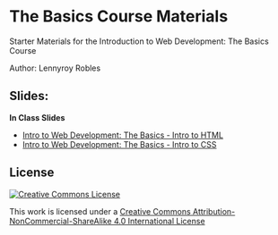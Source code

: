 # The Basics Course Materials

Starter Materials for the Introduction to Web Development: The Basics Course

Author: Lennyroy Robles


## Slides:
**In Class Slides**

- [Intro to Web Development: The Basics - Intro to HTML](https://slides.com/lennyroyroy/deck)
- [Intro to Web Development: The Basics - Intro to CSS](https://slides.com/lennyroyroy/deck-1)

## License

[![Creative Commons License](https://i.creativecommons.org/l/by-nc-sa/4.0/88x31.png)](http://creativecommons.org/licenses/by-nc-sa/4.0/)

This work is licensed under a [Creative Commons Attribution-NonCommercial-ShareAlike 4.0 International License](http://creativecommons.org/licenses/by-nc-sa/4.0/)